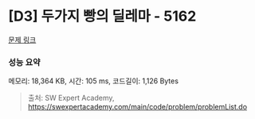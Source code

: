 # [D3] 두가지 빵의 딜레마 - 5162 

[문제 링크](https://swexpertacademy.com/main/code/problem/problemDetail.do?contestProbId=AWTaTDua3OoDFAVT) 

### 성능 요약

메모리: 18,364 KB, 시간: 105 ms, 코드길이: 1,126 Bytes



> 출처: SW Expert Academy, https://swexpertacademy.com/main/code/problem/problemList.do